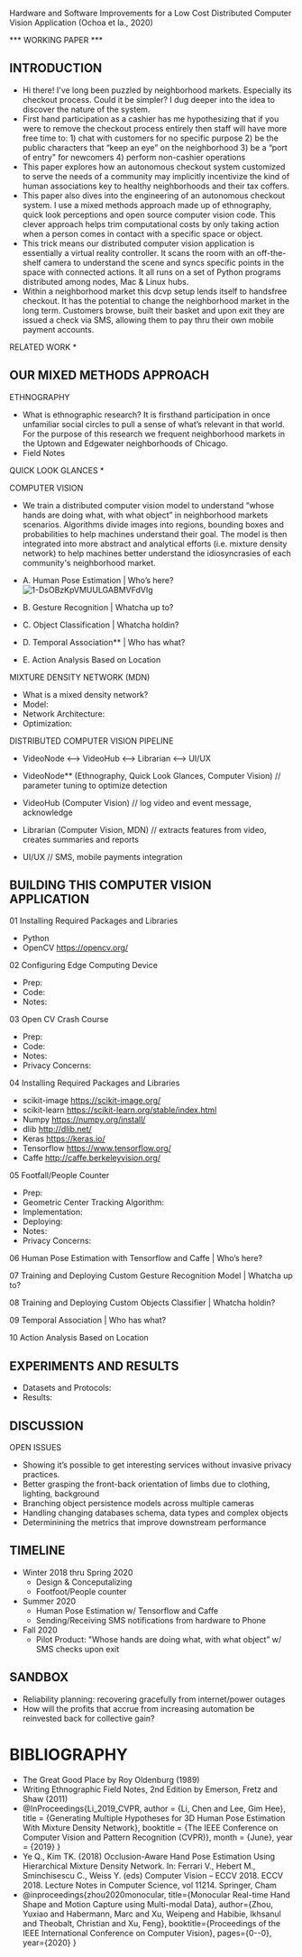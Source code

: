 Hardware and Software Improvements for a Low Cost Distributed Computer Vision Application (Ochoa et la., 2020)

*** WORKING PAPER ***

## INTRODUCTION 
* Hi there! I've long been puzzled by neighborhood markets. Especially its checkout process. Could it be simpler?  I dug deeper into the idea to discover the nature of the system. 
* First hand participation as a cashier has me hypothesizing that if you were to remove the checkout process entirely then staff will have more free time to:  1) chat with customers for no specific purpose  2) be the public characters that “keep an eye” on the neighborhood  3) be a “port of entry" for newcomers  4) perform non-cashier operations
* This paper explores how an autonomous checkout system customized to serve the needs of a community may implicitly incentivize the kind of human associations key to healthy neighborhoods and their tax coffers.  
* This paper also dives into the engineering of an autonomous checkout system. I use a mixed methods approach made up of ethnography, quick look perceptions and open source computer vision code.  This clever approach helps trim computational costs by only taking action when a person comes in contact with a specific space or object.  
* This trick means our distributed computer vision application is essentially a virtual reality controller.  It scans the room with an off-the-shelf camera to understand the scene and syncs specific points in the space with connected actions.  It all runs on a set of Python programs distributed among nodes, Mac & Linux hubs.
* Within a neighborhood market this dcvp setup lends itself to handsfree checkout.  It has the potential to change the neighborhood market in the long term.  Customers browse, built their basket and upon exit they are issued a check via SMS, allowing them to pay thru their own mobile payment accounts. 
  
RELATED WORK
*

## OUR MIXED METHODS APPROACH 
ETHNOGRAPHY
* What is ethnographic research? It is firsthand participation in once unfamiliar social circles to pull a sense of what’s relevant in that world. For the purpose of this research we frequent neighborhood markets in the Uptown and Edgewater neighborhoods of Chicago.
* Field Notes

QUICK LOOK GLANCES
* 

COMPUTER VISION 
* We train a distributed computer vision model to understand “whose hands are doing what, with what object” in neighborhood markets scenarios.  Algorithms divide images into regions, bounding boxes and probabilities to help machines understand their goal.  The model is then integrated into more abstract and analytical efforts (i.e. mixture density network) to help machines better understand the idiosyncrasies of each community's neighborhood market. 

* A. Human Pose Estimation | Who’s here? ![1-DsOBzKpVMUULGABMVFdVIg](https://user-images.githubusercontent.com/40745550/82762582-6febd280-9dc7-11ea-90ea-0671e1bf3744.jpeg)
* B. Gesture Recognition | Whatcha up to?
* C. Object Classification | Whatcha holdin?
* D. Temporal Association** | Who has what?
* E. Action Analysis Based on Location

MIXTURE DENSITY NETWORK (MDN)
* What is a mixed density network?
* Model:
* Network Architecture:
* Optimization:

DISTRIBUTED COMPUTER VISION PIPELINE 
* VideoNode <—> VideoHub <—> Librarian <—> UI/UX

* VideoNode** (Ethnography, Quick Look Glances, Computer Vision) //  parameter tuning to optimize detection 
* VideoHub (Computer Vision) //  log video and event message, acknowledge  
* Librarian (Computer Vision, MDN) // extracts features from video, creates summaries and reports 
* UI/UX //  SMS, mobile payments integration 

## BUILDING THIS COMPUTER VISION APPLICATION
01 Installing Required Packages and Libraries 
* Python
* OpenCV https://opencv.org/
 
02 Configuring Edge Computing Device
* Prep:
* Code:
* Notes:

03 Open CV Crash Course
* Prep:
* Code:
* Notes:
* Privacy Concerns:

04 Installing Required Packages and Libraries
* scikit-image https://scikit-image.org/
* scikit-learn https://scikit-learn.org/stable/index.html
* Numpy https://numpy.org/install/ 
* dlib http://dlib.net/
* Keras https://keras.io/
* Tensorflow https://www.tensorflow.org/
* Caffe http://caffe.berkeleyvision.org/

05 Footfall/People Counter
* Prep:
* Geometric Center Tracking Algorithm:
* Implementation:
* Deploying:
* Notes:
* Privacy Concerns:

06 Human Pose Estimation with Tensorflow and Caffe | Who’s here?

07 Training and Deploying Custom Gesture Recognition Model | Whatcha up to?

08 Training and Deploying Custom Objects Classifier | Whatcha holdin?

09 Temporal Association | Who has what?

10 Action Analysis Based on Location 

## EXPERIMENTS AND RESULTS
* Datasets and Protocols:
* Results: 

## DISCUSSION
OPEN ISSUES
* Showing it’s possible to get interesting services without invasive privacy practices.  
* Better grasping the front-back orientation of limbs due to clothing, lighting, background
* Branching object persistence models across multiple cameras
* Handling changing databases schema, data types and complex objects
* Determinining the metrics that improve downstream performance

## TIMELINE
* Winter 2018 thru Spring 2020 
   * Design & Conceputalizing
   * Footfoot/People counter 
* Summer 2020 
   * Human Pose Estimation w/ Tensorflow and Caffe
   * Sending/Receiving SMS notifications from hardware to Phone
* Fall 2020 
   * Pilot Product:  "Whose hands are doing what, with what object” w/ SMS checks upon exit

## SANDBOX
* Reliability planning:  recovering gracefully from internet/power outages 
* How will the profits that accrue from increasing automation be reinvested back for collective gain?

# BIBLIOGRAPHY
* The Great Good Place by Roy Oldenburg (1989)
* Writing Ethnographic Field Notes, 2nd Edition by Emerson, Fretz and Shaw (2011)
* @InProceedings{Li_2019_CVPR, author = {Li, Chen and Lee, Gim Hee}, title = {Generating Multiple Hypotheses for 3D Human Pose Estimation With Mixture Density Network}, booktitle = {The IEEE Conference on Computer Vision and Pattern Recognition (CVPR)}, month = {June}, year = {2019} } 
* Ye Q., Kim TK. (2018) Occlusion-Aware Hand Pose Estimation Using Hierarchical Mixture Density Network. In: Ferrari V., Hebert M., Sminchisescu C., Weiss Y. (eds) Computer Vision – ECCV 2018. ECCV 2018. Lecture Notes in Computer Science, vol 11214. Springer, Cham
* @inproceedings{zhou2020monocular, title={Monocular Real-time Hand Shape and Motion Capture using Multi-modal Data}, author={Zhou, Yuxiao and Habermann, Marc and Xu, Weipeng and Habibie, Ikhsanul and Theobalt, Christian and Xu, Feng}, booktitle={Proceedings of the IEEE International Conference on Computer Vision}, pages={0--0}, year={2020} } 
